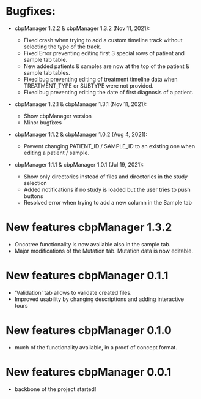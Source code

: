 # Bugfixes:

* cbpManager 1.2.2 & cbpManager 1.3.2 (Nov 11, 2021):
  - Fixed crash when trying to add a custom timeline track without selecting the type of the track.
  - Fixed Error preventing editing first 3 special rows of patient and sample tab table.
  - New added patients & samples are now at the top of the patient & sample tab tables.
  - Fixed bug preventing editing of treatment timeline data when TREATMENT_TYPE or SUBTYPE were not provided.
  - Fixed bug preventing editing the date of first diagnosis of a patient.

* cbpManager 1.2.1 & cbpManager 1.3.1 (Nov 11, 2021):
  - Show cbpManager version
  - Minor bugfixes

* cbpManager 1.1.2 & cbpManager 1.0.2 (Aug 4, 2021):
  - Prevent changing PATIENT_ID / SAMPLE_ID to an existing one when editing a patient / sample.

* cbpManager 1.1.1 & cbpManager 1.0.1 (Jul 19, 2021):
  - Show only directories instead of files and directories in the study selection
  - Added notifications if no study is loaded but the user tries to push buttons
  - Resolved error when trying to add a new column in the Sample tab

# New features cbpManager 1.3.2

* Oncotree functionality is now avaliable also in the sample tab.
* Major modifications of the Mutation tab. Mutation data is now editable.

# New features cbpManager 0.1.1

* 'Validation' tab allows to validate created files.
* Improved usability by changing descriptions and adding interactive tours

# New features cbpManager 0.1.0

* much of the functionality available, in a proof of concept format.

# New features cbpManager 0.0.1

* backbone of the project started!
